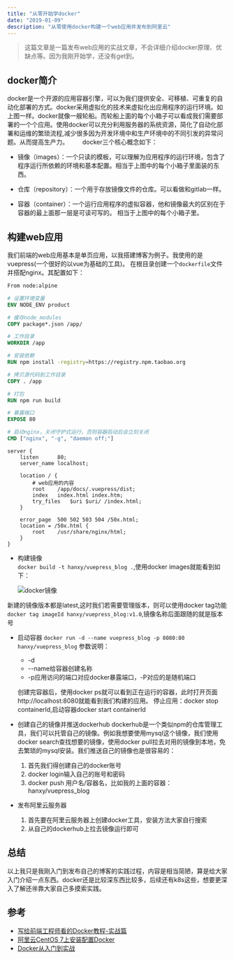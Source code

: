 ```yaml
---
title: "从零开始学docker"
date: "2019-01-09"
description: "从零使用docker构建一个web应用并发布到阿里云"
---
```

> 这篇文章是一篇发布web应用的实战文章，不会详细介绍docker原理、优缺点等。因为我刚开始学，还没有get到。
## docker简介
docker是一个开源的应用容器引擎，可以为我们提供安全、可移植、可重复的自动化部署的方式。docker采用虚拟化的技术来虚拟化出应用程序的运行环境。如上图一样。docker就像一艘轮船。而轮船上面的每个小箱子可以看成我们需要部署的一个个应用。使用docker可以充分利用服务器的系统资源，简化了自动化部署和运维的繁琐流程,减少很多因为开发环境中和生产环境中的不同引发的异常问题。从而提高生产力。
  docker三个核心概念如下：

- 镜像（images）：一个只读的模板，可以理解为应用程序的运行环境，包含了程序运行所依赖的环境和基本配置。相当于上图中的每个小箱子里面装的东西。

- 仓库（repository）：一个用于存放镜像文件的仓库。可以看做和gitlab一样。

- 容器（container）：一个运行应用程序的虚拟容器，他和镜像最大的区别在于容器的最上面那一层是可读可写的。 相当于上图中的每个小箱子里。

## 构建web应用
我们前端的web应用基本是单页应用，以我搭建博客为例子。我使用的是vuepress(一个很好的以vue为基础的工具)。
在根目录创建一个`dockerfile`文件并搭配nginx。其配置如下：
```Dockerfile
From node:alpine

# 设置环境变量
ENV NODE_ENV product

# 缓存node_modules
COPY package*.json /app/

# 工作目录
WORKDIR /app

# 安装依赖
RUN npm install -registry=https://registry.npm.taobao.org

# 拷贝源代码到工作目录
COPY . /app

# 打包
RUN npm run build

# 暴露端口
EXPOSE 80

# 启动nginx，关闭守护式运行，否则容器启动后会立刻关闭
CMD ["nginx", "-g", "daemon off;"]
```

```nginx
server {
    listen      80;
    server_name localhost;

    location / {
        # web应用的内容
        root    /app/docs/.vuepress/dist;
        index   index.html index.htm;
        try_files   $uri $uri/ /index.html;
    }

    error_page  500 502 503 504 /50x.html;
    location = /50x.html {
        root    /usr/share/nginx/html;
    }
}

```


- 构建镜像  
  ```docker build -t hanxy/vuepress_blog .```,使用docker images就能看到如下：

  ![docker镜像](../../static/docker-images.png)

新建的镜像版本都是latest,这时我们若需要管理版本，则可以使用docker tag功能
```docker tag imageId hanxy/vuepress_blog:v1.0```,镜像名称后面跟随的就是版本号



- 启动容器
  ```docker run -d --name vuepress_blog -p 8080:80 hanxy/vuepress_blog```
  参数说明：
  - -d
  -  --name给容器创建名称
  -  -p应用访问的端口对应docker暴露端口，-P对应的是随机端口

  创建完容器后，使用docker ps就可以看到正在运行的容器，此时打开页面http://localhost:8080就能看到我们构建的应用。
  停止应用：docker stop containerId,启动容器docker start containerId

- 创建自己的镜像并推送dockerhub
   dockerhub是一个类似npm的仓库管理工具，我们可以托管自己的镜像。例如我想要使用mysql这个镜像，我们使用docker search查找想要的镜像，使用docker pull拉去对用的镜像到本地，免去繁琐的mysql安装。我们推送自己的镜像也是很容易的：
   1. 首先我们得创建自己的docker账号
   2. docker login输入自己的账号和密码
   3. docker push 用户名/容器名，比如我的上面的容器：hanxy/vuepress_blog

- 发布阿里云服务器
  1. 首先要在阿里云服务器上创建docker工具，安装方法大家自行搜索
  2. 从自己的dockerhub上拉去镜像运行即可

## 总结
以上我只是我刚入门到发布自己的博客的实践过程，内容是相当简陋，算是给大家入门介绍一点东西。docker还是比较深东西比较多，后续还有k8s这些，想要更深入了解还🉐️靠大家自己多摸索实践。

## 参考
- [写给前端工程师看的Docker教程-实战篇](https://zhuanlan.zhihu.com/p/84894157)
- [阿里云CentOS 7上安装配置Docker](https://yq.aliyun.com/articles/336442)
- [Docker从入门到实战](https://yeasy.gitbooks.io/docker_practice/install/centos.html)